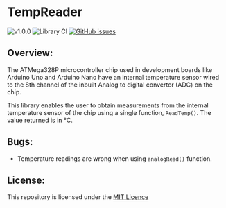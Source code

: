 # TempReader

![v1.0.0](https://img.shields.io/badge/Version-1.0.0-green)
![Library CI](https://github.com/JoelJojoP/TempReader/workflows/Arduino%20Library%20CI/badge.svg)
[![GitHub issues](https://img.shields.io/github/issues/JoelJojoP/TempReader?color=blue&label=Issues&style=flat)](https://github.com/JoelJojoP/TempReader/issues)

## Overview:
The ATMega328P microcontroller chip used in development boards like Arduino Uno and Arduino Nano have an internal temperature sensor wired to the 8th channel of the inbuilt Analog to digital convertor (ADC) on the chip.

This library enables the user to obtain measurements from the internal temperature sensor of the chip using a single function, ```ReadTemp()```. The value returned is in °C.

## Bugs:

- Temperature readings are wrong when using ```analogRead()``` function.

## License:

This repository is licensed under the [MIT Licence](https://github.com/JoelJojoP/TempReader/blob/main/LICENSE)
